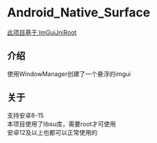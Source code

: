 # Android_Native_Surface
[此项目基于 ImGuiJniRoot](https://github.com/PShocker/ImGuiJniRoot)

## 介绍
使用WindowManager创建了一个悬浮的imgui
<br>
## 关于
支持安卓8-15
<br>
本项目使用了libsu库，需要root才可使用
<br>
安卓12及以上也都可以正常使用的
